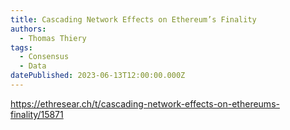 ```yaml
---
title: Cascading Network Effects on Ethereum’s Finality
authors:
  - Thomas Thiery
tags:
  - Consensus
  - Data
datePublished: 2023-06-13T12:00:00.000Z
---
```


<https://ethresear.ch/t/cascading-network-effects-on-ethereums-finality/15871>
